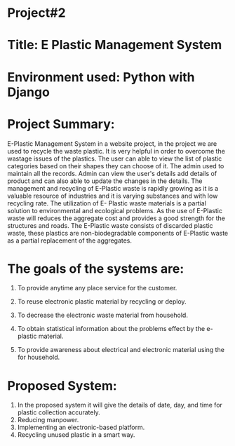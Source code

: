 Project#2
==========

Title: E Plastic Management System
===================================

Environment used: Python with Django
=====================================

Project Summary:
=================

E-Plastic Management System in a website project, in the project we are used to recycle the waste plastic.
It is very helpful in order to overcome the wastage issues of the plastics. 
The user can able to view the list of plastic categories based on their shapes they can choose of it. 
The admin used to maintain all the records. Admin can view the user's details add details of product and can also able to update the changes in the details. 
The management and recycling of E-Plastic waste is rapidly growing as it is a valuable resource of industries and it is varying substances and with low recycling rate.
The utilization of E- Plastic waste materials is a partial solution to environmental and ecological problems.
As the use of E-Plastic waste will reduces the aggregate cost and provides a good strength for the structures and roads. 
The E-Plastic waste consists of discarded plastic waste, these plastics are non-biodegradable components of E-Plastic waste as a partial replacement of the aggregates.

The goals of the systems are:
==============================

1. To provide anytime any place service for the customer.

2. To reuse electronic plastic material by recycling or deploy.

3. To decrease the electronic waste material from household.

4. To obtain statistical information about the problems effect by the e-plastic material.

5. To provide awareness about electrical and electronic material using the for household.

Proposed System:
=================

1. In the proposed system it will give the details of date, day, and time for plastic collection accurately.
2. Reducing manpower.
3. Implementing an electronic-based platform.
4. Recycling unused plastic in a smart way.
